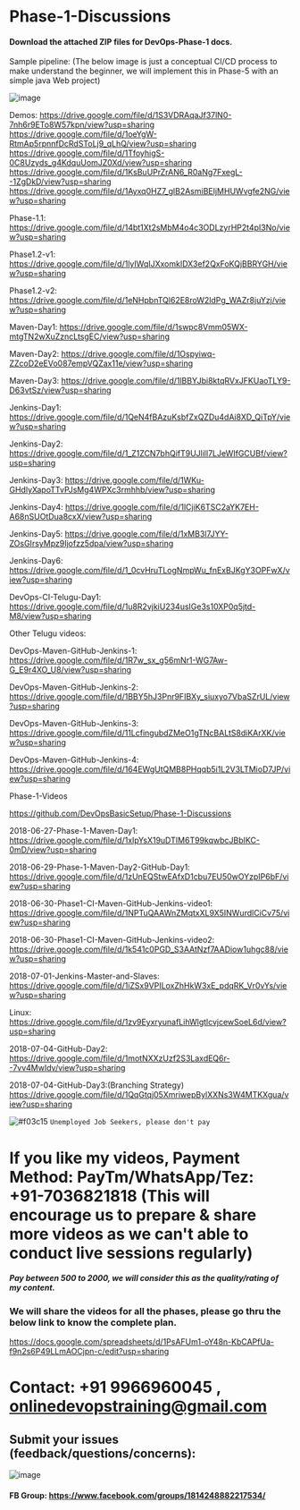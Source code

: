 # Phase-1-Discussions

#### Download the attached ZIP files for DevOps-Phase-1 docs.

Sample pipeline: (The below image is just a conceptual CI/CD process to make understand the beginner, we will implement this in Phase-5 with an simple java Web project)

![image](https://user-images.githubusercontent.com/24622526/42048000-86bfc740-7b1f-11e8-9086-95fd5748b3fb.png)

Demos:
https://drive.google.com/file/d/1S3VDRAqaJf37lN0-7nh6r9ETo8W57kpn/view?usp=sharing
https://drive.google.com/file/d/1oeYgW-RtmAp5rpnnfDcRdSToLj9_qLhQ/view?usp=sharing
https://drive.google.com/file/d/1TfoyhigS-0C8Uzyds_g4KdquUomJZ0Xd/view?usp=sharing
https://drive.google.com/file/d/1KsBuUPrZrAN6_R0aNg7FxegL--1ZgDkD/view?usp=sharing
https://drive.google.com/file/d/1Ayxq0HZ7_glB2AsmiBEIjMHUWvgfe2NG/view?usp=sharing

Phase-1.1:
https://drive.google.com/file/d/14bt1Xt2sMbM4o4c3ODLzyrHP2t4pI3No/view?usp=sharing

Phase1.2-v1:
https://drive.google.com/file/d/1lyIWqIJXxomkIDX3ef2QxFoKQjBBRYGH/view?usp=sharing

Phase1.2-v2: 
https://drive.google.com/file/d/1eNHpbnTQl62E8roW2ldPg_WAZr8juYzj/view?usp=sharing


Maven-Day1:
https://drive.google.com/file/d/1swpc8Vmm05WX-mtgTN2wXuZzncLtsgEC/view?usp=sharing

Maven-Day2:
https://drive.google.com/file/d/1Ospyiwq-ZZcoD2eEVo087empVQZax11e/view?usp=sharing

Maven-Day3:
https://drive.google.com/file/d/1lBBYJbi8ktqRVxJFKUaoTLY9-D63vtSz/view?usp=sharing

Jenkins-Day1:
https://drive.google.com/file/d/1QeN4fBAzuKsbfZxQZDu4dAi8XD_QiTpY/view?usp=sharing

Jenkins-Day2: 
https://drive.google.com/file/d/1_Z1ZCN7bhQifT9UJlill7LJeWIfGCUBf/view?usp=sharing

Jenkins-Day3:
https://drive.google.com/file/d/1WKu-GHdlyXapoTTvPJsMg4WPXc3rmhhb/view?usp=sharing

Jenkins-Day4: 
https://drive.google.com/file/d/1lCjiK6TSC2aYK7EH-A68nSUOtDua8cxX/view?usp=sharing

Jenkins-Day5: 
https://drive.google.com/file/d/1xMB3l7JYY-ZOsGIrsyMpz9Ijofzz5dpa/view?usp=sharing

Jenkins-Day6: 
https://drive.google.com/file/d/1_0cvHruTLogNmpWu_fnExBJKgY3OPFwX/view?usp=sharing

DevOps-CI-Telugu-Day1:
https://drive.google.com/file/d/1u8R2vjkiU234usIGe3s10XP0q5jtd-M8/view?usp=sharing

Other Telugu videos:

DevOps-Maven-GitHub-Jenkins-1: 
https://drive.google.com/file/d/1R7w_sx_g56mNr1-WG7Aw-G_E9r4XO_U8/view?usp=sharing

DevOps-Maven-GitHub-Jenkins-2: 
https://drive.google.com/file/d/1BBY5hJ3Pnr9FIBXy_siuxyo7VbaSZrUL/view?usp=sharing

DevOps-Maven-GitHub-Jenkins-3: 
https://drive.google.com/file/d/11LcfingubdZMeO1gTNcBALtS8diKArXK/view?usp=sharing

DevOps-Maven-GitHub-Jenkins-4:
https://drive.google.com/file/d/164EWgUtQMB8PHqqb5i1L2V3LTMioD7JP/view?usp=sharing

Phase-1-Videos



https://github.com/DevOpsBasicSetup/Phase-1-Discussions


2018-06-27-Phase-1-Maven-Day1:
https://drive.google.com/file/d/1xIpYsX19uDTIM6T99kqwbcJBbIKC-0mD/view?usp=sharing

2018-06-29-Phase-1-Maven-Day2-GitHub-Day1:
https://drive.google.com/file/d/1zUnEQStwEAfxD1cbu7EU50wOYzpIP6bF/view?usp=sharing

2018-06-30-Phase1-CI-Maven-GitHub-Jenkins-video1: 
https://drive.google.com/file/d/1NPTuQAAWnZMqtxXL9X5INWurdlCiCv75/view?usp=sharing

2018-06-30-Phase1-CI-Maven-GitHub-Jenkins-video2:
https://drive.google.com/file/d/1k541c0PGD_S3AAtNzf7AADiow1uhgc88/view?usp=sharing

2018-07-01-Jenkins-Master-and-Slaves:
https://drive.google.com/file/d/1iZSx9VPILoxZhHkW3xE_pdqRK_Vr0vYs/view?usp=sharing

Linux:
https://drive.google.com/file/d/1zv9EyxryunafLihWlgtlcvjcewSoeL6d/view?usp=sharing

2018-07-04-GitHub-Day2:
https://drive.google.com/file/d/1motNXXzUzf2S3LaxdEQ6r--7vv4MwIdv/view?usp=sharing

2018-07-04-GitHub-Day3:(Branching Strategy)
https://drive.google.com/file/d/1QqGtqj05XmriwepBylXXNs3W4MTKXgua/view?usp=sharing


![#f03c15](https://placehold.it/15/f03c15/000000?text=+) `Unemployed Job Seekers, please don't pay`


# If you like my videos, Payment Method: PayTm/WhatsApp/Tez: +91-7036821818 (This will encourage us to prepare & share more videos as we can't able to conduct live sessions regularly)

##### Pay between 500 to 2000, we will consider this as the quality/rating of my content.

### We will share the videos for all the phases, please go thru the below link to know the complete plan.

https://docs.google.com/spreadsheets/d/1PsAFUm1-oY48n-KbCAPfUa-f9n2s6P49LLmAOCjpn-c/edit?usp=sharing

# Contact: +91 9966960045 , onlinedevopstraining@gmail.com

## Submit your issues (feedback/questions/concerns):

![image](https://user-images.githubusercontent.com/24622526/42048747-ca365208-7b21-11e8-9afb-5c12d5f7215f.png)

#### FB Group: https://www.facebook.com/groups/1814248882217534/


